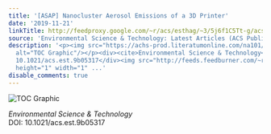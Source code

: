 ```yaml
---
title: '[ASAP] Nanocluster Aerosol Emissions of a 3D Printer'
date: '2019-11-21'
linkTitle: http://feedproxy.google.com/~r/acs/esthag/~3/5j6f1C5Tt-g/acs.est.9b05317
source: 'Environmental Science & Technology: Latest Articles (ACS Publications)'
description: '<p><img src="https://achs-prod.literatumonline.com/na101/home/literatum/publisher/achs/journals/content/esthag/0/esthag.ahead-of-print/acs.est.9b05317/20191120/images/medium/es9b05317_0004.gif"
  alt="TOC Graphic"/></p><div><cite>Environmental Science & Technology</cite></div><div>DOI:
  10.1021/acs.est.9b05317</div><img src="http://feeds.feedburner.com/~r/acs/esthag/~4/5j6f1C5Tt-g"
  height="1" width="1" ...'
disable_comments: true
---
```

<p><img src="https://achs-prod.literatumonline.com/na101/home/literatum/publisher/achs/journals/content/esthag/0/esthag.ahead-of-print/acs.est.9b05317/20191120/images/medium/es9b05317_0004.gif" alt="TOC Graphic"/></p><div><cite>Environmental Science & Technology</cite></div><div>DOI: 10.1021/acs.est.9b05317</div><img src="http://feeds.feedburner.com/~r/acs/esthag/~4/5j6f1C5Tt-g" height="1" width="1" ...